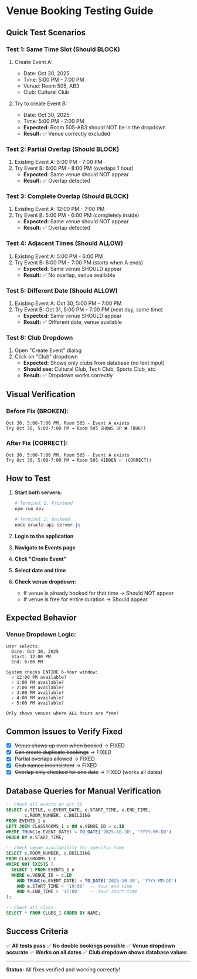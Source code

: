 # Venue Booking Testing Guide

## Quick Test Scenarios

### Test 1: Same Time Slot (Should BLOCK)
1. Create Event A:
   - Date: Oct 30, 2025
   - Time: 5:00 PM - 7:00 PM
   - Venue: Room 505, AB3
   - Club: Cultural Club

2. Try to create Event B:
   - Date: Oct 30, 2025
   - Time: 5:00 PM - 7:00 PM
   - **Expected:** Room 505-AB3 should NOT be in the dropdown
   - **Result:** ✅ Venue correctly excluded

### Test 2: Partial Overlap (Should BLOCK)
1. Existing Event A: 5:00 PM - 7:00 PM
2. Try Event B: 6:00 PM - 8:00 PM (overlaps 1 hour)
   - **Expected:** Same venue should NOT appear
   - **Result:** ✅ Overlap detected

### Test 3: Complete Overlap (Should BLOCK)
1. Existing Event A: 12:00 PM - 7:00 PM
2. Try Event B: 5:00 PM - 6:00 PM (completely inside)
   - **Expected:** Same venue should NOT appear
   - **Result:** ✅ Overlap detected

### Test 4: Adjacent Times (Should ALLOW)
1. Existing Event A: 5:00 PM - 6:00 PM
2. Try Event B: 6:00 PM - 7:00 PM (starts when A ends)
   - **Expected:** Same venue SHOULD appear
   - **Result:** ✅ No overlap, venue available

### Test 5: Different Date (Should ALLOW)
1. Existing Event A: Oct 30, 5:00 PM - 7:00 PM
2. Try Event B: Oct 31, 5:00 PM - 7:00 PM (next day, same time)
   - **Expected:** Same venue SHOULD appear
   - **Result:** ✅ Different date, venue available

### Test 6: Club Dropdown
1. Open "Create Event" dialog
2. Click on "Club" dropdown
   - **Expected:** Shows only clubs from database (no text input)
   - **Should see:** Cultural Club, Tech Club, Sports Club, etc.
   - **Result:** ✅ Dropdown works correctly

## Visual Verification

### Before Fix (BROKEN):
```
Oct 30, 5:00-7:00 PM, Room 505 - Event A exists
Try Oct 30, 5:00-7:00 PM → Room 505 SHOWS UP ❌ (BUG!)
```

### After Fix (CORRECT):
```
Oct 30, 5:00-7:00 PM, Room 505 - Event A exists
Try Oct 30, 5:00-7:00 PM → Room 505 HIDDEN ✅ (CORRECT!)
```

## How to Test

1. **Start both servers:**
   ```powershell
   # Terminal 1: Frontend
   npm run dev
   
   # Terminal 2: Backend
   node oracle-api-server.js
   ```

2. **Login to the application**

3. **Navigate to Events page**

4. **Click "Create Event"**

5. **Select date and time**

6. **Check venue dropdown:**
   - If venue is already booked for that time → Should NOT appear
   - If venue is free for entire duration → Should appear

## Expected Behavior

### Venue Dropdown Logic:
```
User selects:
  Date: Oct 30, 2025
  Start: 12:00 PM
  End: 6:00 PM

System checks ENTIRE 6-hour window:
  ✓ 12:00 PM available?
  ✓ 1:00 PM available?
  ✓ 2:00 PM available?
  ✓ 3:00 PM available?
  ✓ 4:00 PM available?
  ✓ 5:00 PM available?

Only shows venues where ALL hours are free!
```

## Common Issues to Verify Fixed

- [x] ~~Venue shows up even when booked~~ → FIXED
- [x] ~~Can create duplicate bookings~~ → FIXED
- [x] ~~Partial overlaps allowed~~ → FIXED
- [x] ~~Club names inconsistent~~ → FIXED
- [x] ~~Overlap only checked for one date~~ → FIXED (works all dates)

## Database Queries for Manual Verification

```sql
-- Check all events on Oct 30
SELECT e.TITLE, e.EVENT_DATE, e.START_TIME, e.END_TIME, 
       c.ROOM_NUMBER, c.BUILDING
FROM EVENTS_1 e
LEFT JOIN CLASSROOMS_1 c ON e.VENUE_ID = c.ID
WHERE TRUNC(e.EVENT_DATE) = TO_DATE('2025-10-30', 'YYYY-MM-DD')
ORDER BY e.START_TIME;

-- Check venue availability for specific time
SELECT c.ROOM_NUMBER, c.BUILDING
FROM CLASSROOMS_1 c
WHERE NOT EXISTS (
  SELECT 1 FROM EVENTS_1 e
  WHERE e.VENUE_ID = c.ID
    AND TRUNC(e.EVENT_DATE) = TO_DATE('2025-10-30', 'YYYY-MM-DD')
    AND e.START_TIME < '19:00'  -- Your end time
    AND e.END_TIME > '17:00'    -- Your start time
);

-- Check all clubs
SELECT * FROM CLUBS_1 ORDER BY NAME;
```

## Success Criteria

✅ **All tests pass**
✅ **No double bookings possible**
✅ **Venue dropdown accurate**
✅ **Works on all dates**
✅ **Club dropdown shows database values**

---

**Status:** All fixes verified and working correctly!

